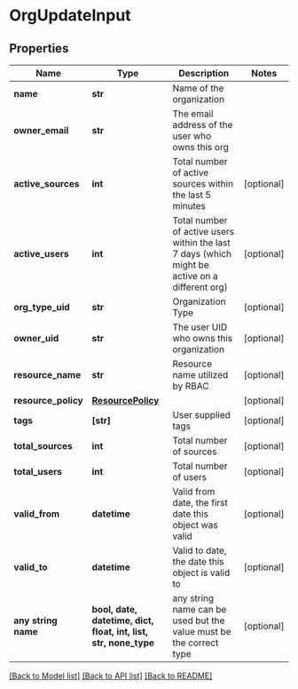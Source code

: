 # OrgUpdateInput


## Properties
Name | Type | Description | Notes
------------ | ------------- | ------------- | -------------
**name** | **str** | Name of the organization | 
**owner_email** | **str** | The email address of the user who owns this org | 
**active_sources** | **int** | Total number of active sources within the last 5 minutes | [optional] 
**active_users** | **int** | Total number of active users within the last 7 days (which might be active on a different org) | [optional] 
**org_type_uid** | **str** | Organization Type | [optional] 
**owner_uid** | **str** | The user UID who owns this organization | [optional] 
**resource_name** | **str** | Resource name utilized by RBAC | [optional] 
**resource_policy** | [**ResourcePolicy**](ResourcePolicy.md) |  | [optional] 
**tags** | **[str]** | User supplied tags | [optional] 
**total_sources** | **int** | Total number of sources | [optional] 
**total_users** | **int** | Total number of users | [optional] 
**valid_from** | **datetime** | Valid from date, the first date this object was valid | [optional] 
**valid_to** | **datetime** | Valid to date, the date this object is valid to | [optional] 
**any string name** | **bool, date, datetime, dict, float, int, list, str, none_type** | any string name can be used but the value must be the correct type | [optional]

[[Back to Model list]](../README.md#documentation-for-models) [[Back to API list]](../README.md#documentation-for-api-endpoints) [[Back to README]](../README.md)


